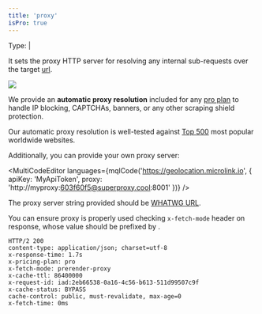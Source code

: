 ```yaml
---
title: 'proxy'
isPro: true
---
```


Type: <TypeContainer><Type children='<string>'/> | <Type children='<object>'/></TypeContainer><br/>

It sets the proxy HTTP server for resolving any internal sub-requests over the target [url](/docs/api/parameters/url).

![](https://cdn.microlink.io/docs/proxy.png)

We provide an **automatic proxy resolution** included for any [pro plan](/docs/api/basics/endpoint) to handle IP blocking, CAPTCHAs, banners, or any other scraping shield protection. 

Our automatic proxy resolution is well-tested against [Top 500](/blog/proxy-capabilities) most popular worldwide websites.

Additionally, you can provide your own proxy server:

<MultiCodeEditor languages={mqlCode('https://geolocation.microlink.io', { apiKey: 'MyApiToken', proxy: 'http://myproxy:603f60f5@superproxy.cool:8001' })} />

The proxy server string provided should be [WHATWG URL](https://nodejs.org/api/url.html#url_the_whatwg_url_api).

You can ensure proxy is properly used checking `x-fetch-mode` header on response, whose value should be prefixed by <Type children="'proxy-*'"/>.

```bash{5}
HTTP/2 200
content-type: application/json; charset=utf-8
x-response-time: 1.7s
x-pricing-plan: pro
x-fetch-mode: prerender-proxy
x-cache-ttl: 86400000
x-request-id: iad:2eb66538-0a16-4c56-b613-511d99507c9f
x-cache-status: BYPASS
cache-control: public, must-revalidate, max-age=0
x-fetch-time: 0ms
```
